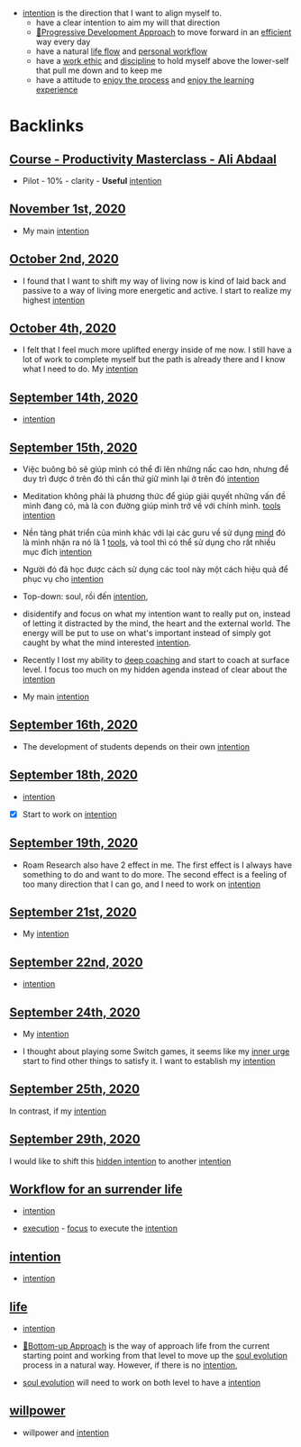- [intention](<intention.md>) is the direction that I want to align myself to.
    - have a clear intention to aim my will that direction
    - [🌱Progressive Development Approach](<🌱Progressive Development Approach.md>) to move forward in an [efficient](<efficient.md>) way every day
    - have a natural [life flow](<life flow.md>) and [personal workflow](<personal workflow.md>)
    - have a [work ethic](<work ethic.md>) and [discipline](<discipline.md>) to hold myself above the lower-self that pull me down and to keep me 
    - have a attitude to [enjoy the process](<enjoy the process.md>) and [enjoy the learning experience](<enjoy the learning experience.md>)

# Backlinks
## [Course - Productivity Masterclass - Ali Abdaal](<Course - Productivity Masterclass - Ali Abdaal.md>)
- Pilot - 10% - clarity - **Useful** [intention](<intention.md>)

## [November 1st, 2020](<November 1st, 2020.md>)
- My main [intention](<intention.md>)

## [October 2nd, 2020](<October 2nd, 2020.md>)
- I found that I want to shift my way of living now is kind of laid back and passive to a way of living more energetic and active. I start to realize my highest [intention](<intention.md>)

## [October 4th, 2020](<October 4th, 2020.md>)
- I felt that I feel much more uplifted energy inside of me now. I still have a lot of work to complete myself but the path is already there and I know what I need to do. My [intention](<intention.md>)

## [September 14th, 2020](<September 14th, 2020.md>)
- [intention](<intention.md>)

## [September 15th, 2020](<September 15th, 2020.md>)
- Việc buông bỏ sẽ giúp mình có thể đi lên những nấc cao hơn, nhưng để duy trì được ở trên đó thì cần thứ giữ mình lại ở trên đó [intention](<intention.md>)

- Meditation không phải là phương thức để giúp giải quyết những vấn đề mình đang có, mà là con đường giúp mình trở về với chính mình. [tools](<tools.md>) [intention](<intention.md>)

- Nền tảng phát triển của mình khác với lại các guru về sử dụng [mind](<mind.md>) đó là mình nhận ra nó là 1 [tools](<tools.md>), và tool thì có thể sử dụng cho rất nhiều mục đích [intention](<intention.md>)

- Người đó đã học được cách sử dụng các tool này một cách hiệu quả để phục vụ cho [intention](<intention.md>)

- Top-down: soul, rồi đến [intention](<intention.md>),

- disidentify and focus on what my intention want to really put on, instead of letting it distracted by the mind, the heart and the external world. The energy will be put to use on what's important instead of simply got caught by what the mind interested [intention](<intention.md>).

- Recently I lost my ability to [deep coaching](<deep coaching.md>) and start to coach at surface level. I focus too much on my hidden agenda instead of clear about the [intention](<intention.md>)

- My main [intention](<intention.md>)

## [September 16th, 2020](<September 16th, 2020.md>)
- The development of students depends on their own [intention](<intention.md>)

## [September 18th, 2020](<September 18th, 2020.md>)
- [intention](<intention.md>)

- [x] Start to work on [intention](<intention.md>)

## [September 19th, 2020](<September 19th, 2020.md>)
- Roam Research also have 2 effect in me. The first effect is I always have something to do and want to do more. The second effect is a feeling of too many direction that I can go, and I need to work on [intention](<intention.md>)

## [September 21st, 2020](<September 21st, 2020.md>)
- My [intention](<intention.md>)

## [September 22nd, 2020](<September 22nd, 2020.md>)
- [intention](<intention.md>)

## [September 24th, 2020](<September 24th, 2020.md>)
- My [intention](<intention.md>)

-  I thought about playing some Switch games, it seems like my [inner urge](<inner urge.md>) start to find other things to satisfy it. I want to establish my [intention](<intention.md>)

## [September 25th, 2020](<September 25th, 2020.md>)
In contrast, if my [intention](<intention.md>)

## [September 29th, 2020](<September 29th, 2020.md>)
I would like to shift this [hidden intention](<hidden intention.md>) to another [intention](<intention.md>)

## [Workflow for an surrender life](<Workflow for an surrender life.md>)
- [intention](<intention.md>)

- [execution](<execution.md>) - [focus](<focus.md>) to execute the [intention](<intention.md>)

## [intention](<intention.md>)
- [intention](<intention.md>)

## [life](<life.md>)
- [intention](<intention.md>)

- [🌲Bottom-up Approach](<🌲Bottom-up Approach.md>) is the way of approach life from the current starting point and working from that level to move up the [soul evolution](<soul evolution.md>) process in a natural way. However, if there is no [intention](<intention.md>),

- [soul evolution](<soul evolution.md>) will need to work on both level to have a [intention](<intention.md>)

## [willpower](<willpower.md>)
- willpower and [intention](<intention.md>)

